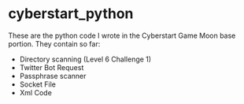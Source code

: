 # cyberstart_python

These are the python code I wrote in the Cyberstart Game Moon base portion. They contain so far:
* Directory scanning (Level 6 Challenge 1)
* Twitter Bot Request
* Passphrase scanner
* Socket File
* Xml Code 
